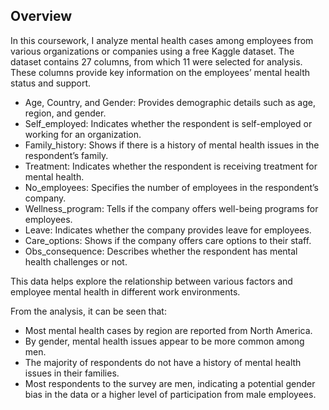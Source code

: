 ## Overview

In this coursework, I analyze mental health cases among employees from various organizations or companies using a free Kaggle dataset. The dataset contains 27 columns, from which 11 were selected for analysis. These columns provide key information on the employees’ mental health status and support.

- Age, Country, and Gender: Provides demographic details such as age, region, and gender.
- Self_employed: Indicates whether the respondent is self-employed or working for an organization.
- Family_history: Shows if there is a history of mental health issues in the respondent’s family.
- Treatment: Indicates whether the respondent is receiving treatment for mental health.
- No_employees: Specifies the number of employees in the respondent’s company.
- Wellness_program: Tells if the company offers well-being programs for employees.
- Leave: Indicates whether the company provides leave for employees.
- Care_options: Shows if the company offers care options to their staff.
- Obs_consequence: Describes whether the respondent has mental health challenges or not.

This data helps explore the relationship between various factors and employee mental health in different work environments.

From the analysis, it can be seen that:

- Most mental health cases by region are reported from North America.
- By gender, mental health issues appear to be more common among men.
- The majority of respondents do not have a history of mental health issues in their families.
- Most respondents to the survey are men, indicating a potential gender bias in the data or a higher level of participation from male employees.